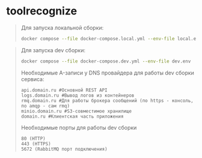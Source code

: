 # toolrecognize

> Для запуска локальной сборки:
> ```bash
> docker compose --file docker-compose.local.yml --env-file local.env  up --build
> ```

> Для запуска dev сборки:
> ```bash
> docker compose --file docker-compose.dev.yml --env-file dev.env  up --build
> ```
> Необходимые A-записи у DNS провайдера для работы dev сборки сервиса:
> 
> ```
> api.domain.ru #Основной REST API
> logs.domain.ru #Вывод логов из контейнеров 
> rmq.domain.ru #Для работы брокера сообщений (по https - консоль, по amqp - сам rmq)
> minio.domain.ru #S3-совместимое хранилище
> domain.ru #Клиентская часть приложения 
> ```
> Необходимые порты для работы dev сборки
>  ```
> 80 (HTTP)
> 443 (HTTPS)
> 5672 (RabbitMQ порт подключения)
> ```

